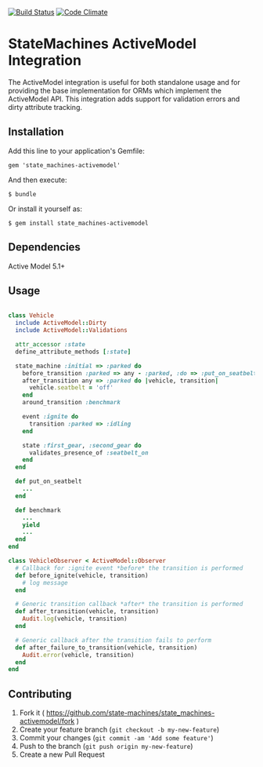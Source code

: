 [![Build Status](https://travis-ci.com/state-machines/state_machines-activemodel.svg?branch=master)](https://travis-ci.org/state-machines/state_machines-activemodel)
[![Code Climate](https://codeclimate.com/github/state-machines/state_machines-activemodel.svg)](https://codeclimate.com/github/state-machines/state_machines-activemodel)

# StateMachines ActiveModel Integration

The ActiveModel integration is useful for both standalone usage and for providing
the base implementation for ORMs which implement the ActiveModel API.  This
integration adds support for validation errors and dirty attribute tracking.

## Installation

Add this line to your application's Gemfile:

    gem 'state_machines-activemodel'

And then execute:

    $ bundle

Or install it yourself as:

    $ gem install state_machines-activemodel

## Dependencies

Active Model 5.1+

## Usage

```ruby

class Vehicle
  include ActiveModel::Dirty
  include ActiveModel::Validations

  attr_accessor :state
  define_attribute_methods [:state]

  state_machine :initial => :parked do
    before_transition :parked => any - :parked, :do => :put_on_seatbelt
    after_transition any => :parked do |vehicle, transition|
      vehicle.seatbelt = 'off'
    end
    around_transition :benchmark

    event :ignite do
      transition :parked => :idling
    end

    state :first_gear, :second_gear do
      validates_presence_of :seatbelt_on
    end
  end

  def put_on_seatbelt
    ...
  end

  def benchmark
    ...
    yield
    ...
  end
end

class VehicleObserver < ActiveModel::Observer
  # Callback for :ignite event *before* the transition is performed
  def before_ignite(vehicle, transition)
    # log message
  end

  # Generic transition callback *after* the transition is performed
  def after_transition(vehicle, transition)
    Audit.log(vehicle, transition)
  end

  # Generic callback after the transition fails to perform
  def after_failure_to_transition(vehicle, transition)
    Audit.error(vehicle, transition)
  end
end

```

## Contributing

1. Fork it ( https://github.com/state-machines/state_machines-activemodel/fork )
2. Create your feature branch (`git checkout -b my-new-feature`)
3. Commit your changes (`git commit -am 'Add some feature'`)
4. Push to the branch (`git push origin my-new-feature`)
5. Create a new Pull Request
